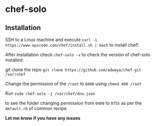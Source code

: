 # chef-solo
## Installation
SSH to a Linux machine and execute `curl -L https://www.opscode.com/chef/install.sh | bash` to install chef!.

After installation check `chef-solo -v` to check the version of chef-solo installed.

git clone the repo `git clone https://github.com/adwaya/chef.git /var/chef `

Change the permission of the `/root` to `0400` using `chmod 400 /root`

Run ` sudo chef-solo -j /var/chef/dna.json `

to see the folder changing permission from `0400` to `0755` as per the `default.rb` of common recipe.

**Let me know if you have any issues**
